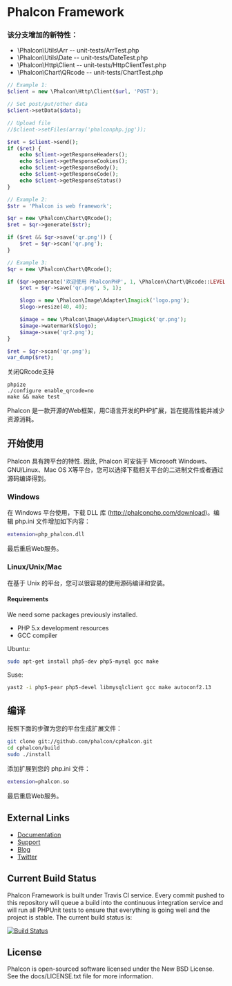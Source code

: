 Phalcon Framework
=================

### 该分支增加的新特性：

* \Phalcon\Utils\Arr -- unit-tests/ArrTest.php
* \Phalcon\Utils\Date -- unit-tests/DateTest.php
* \Phalcon\Http\Client -- unit-tests/HttpClientTest.php
* \Phalcon\Chart\QRcode -- unit-tests/ChartTest.php

```php
// Example 1:
$client = new \Phalcon\Http\Client($url, 'POST');

// Set post/put/other data
$client->setData($data);

// Upload file
//$client->setFiles(array('phalconphp.jpg'));

$ret = $client->send();
if ($ret) {
	echo $client->getResponseHeaders();
	echo $client->getResponseCookies();
	echo $client->getResponseBody();
	echo $client->getResponseCode();
	echo $client->getResponseStatus()
}

// Example 2:
$str = 'Phalcon is web framework';

$qr = new \Phalcon\Chart\QRcode();
$ret = $qr->generate($str);

if ($ret && $qr->save('qr.png')) {
	$ret = $qr->scan('qr.png');
}

// Example 3:
$qr = new \Phalcon\Chart\QRcode();

if ($qr->generate('欢迎使用 PhalconPHP', 1, \Phalcon\Chart\QRcode::LEVEL_H)) {
	$ret = $qr->save('qr.png', 5, 1);

	$logo = new \Phalcon\Image\Adapter\Imagick('logo.png');
	$logo->resize(40, 40);

	$image = new \Phalcon\Image\Adapter\Imagick('qr.png');
	$image->watermark($logo);
	$image->save('qr2.png');
}

$ret = $qr->scan('qr.png');
var_dump($ret);
```

关闭QRcode支持
```shell
phpize
./configure enable_qrcode=no
make && make test
```

Phalcon 是一款开源的Web框架，用C语言开发的PHP扩展，旨在提高性能并减少资源消耗。

开始使用
--------

Phalcon 具有跨平台的特性. 因此, Phalcon 可安装于 Microsoft Windows、GNU/Linux、Mac OS X等平台，您可以选择下载相关平台的二进制文件或者通过源码编译得到。

### Windows

在 Windows 平台使用，下载 DLL 库 (http://phalconphp.com/download)。编辑 php.ini 文件增加如下内容：

```bash
extension=php_phalcon.dll
```

最后重启Web服务。

### Linux/Unix/Mac

在基于 Unix 的平台，您可以很容易的使用源码编译和安装。

#### Requirements
We need some packages previously installed.

* PHP 5.x development resources
* GCC compiler

Ubuntu:

```bash
sudo apt-get install php5-dev php5-mysql gcc make
```

Suse:

```bash
yast2 -i php5-pear php5-devel libmysqlclient gcc make autoconf2.13
```

编译
----

按照下面的步骤为您的平台生成扩展文件：

```bash
git clone git://github.com/phalcon/cphalcon.git
cd cphalcon/build
sudo ./install
```

添加扩展到您的 php.ini 文件：

```bash
extension=phalcon.so
```

最后重启Web服务。

External Links
--------------

* [Documentation](http://docs.phalconphp.com/)
* [Support](http://phalconphp.com/support)
* [Blog](http://blog.phalconphp.com)
* [Twitter](http://twitter.com/phalconphp)

Current Build Status
--------------------

Phalcon Framework is built under Travis CI service. Every commit pushed to this repository will queue a build into the continuous integration service and will run all PHPUnit tests to ensure that everything is going well and the project is stable. The current build status is:

[![Build Status](https://secure.travis-ci.org/phalcon/cphalcon.png?branch=master)](http://travis-ci.org/phalcon/cphalcon)

License
-------
Phalcon is open-sourced software licensed under the New BSD License. See the docs/LICENSE.txt file for more information.
